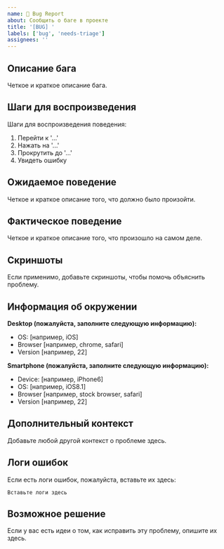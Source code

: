 ```yaml
---
name: 🐛 Bug Report
about: Сообщить о баге в проекте
title: '[BUG] '
labels: ['bug', 'needs-triage']
assignees: ''
---
```


## Описание бага

Четкое и краткое описание бага.

## Шаги для воспроизведения

Шаги для воспроизведения поведения:

1. Перейти к '...'
2. Нажать на '...'
3. Прокрутить до '...'
4. Увидеть ошибку

## Ожидаемое поведение

Четкое и краткое описание того, что должно было произойти.

## Фактическое поведение

Четкое и краткое описание того, что произошло на самом деле.

## Скриншоты

Если применимо, добавьте скриншоты, чтобы помочь объяснить проблему.

## Информация об окружении

**Desktop (пожалуйста, заполните следующую информацию):**
 - OS: [например, iOS]
 - Browser [например, chrome, safari]
 - Version [например, 22]

**Smartphone (пожалуйста, заполните следующую информацию):**
 - Device: [например, iPhone6]
 - OS: [например, iOS8.1]
 - Browser [например, stock browser, safari]
 - Version [например, 22]

## Дополнительный контекст

Добавьте любой другой контекст о проблеме здесь.

## Логи ошибок

Если есть логи ошибок, пожалуйста, вставьте их здесь:

```
Вставьте логи здесь
```

## Возможное решение

Если у вас есть идеи о том, как исправить эту проблему, опишите их здесь.

